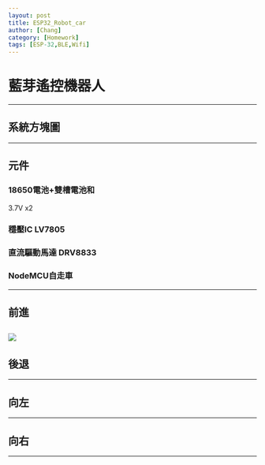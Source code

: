 ```yaml
---
layout: post
title: ESP32_Robot_car
author: [Chang]
category: [Homework]
tags: [ESP-32,BLE,Wifi]
---
```

# 藍芽遙控機器人
---
## 系統方塊圖
---
## 元件
### 18650電池+雙槽電池和
3.7V x2
### 穩壓IC LV7805
### 直流驅動馬達 DRV8833
### NodeMCU自走車
---
## 前進
![](https://www.youtube.com/shorts/vw0Oo5jidaM=true)
---
## 後退
---
## 向左
---
## 向右
---
